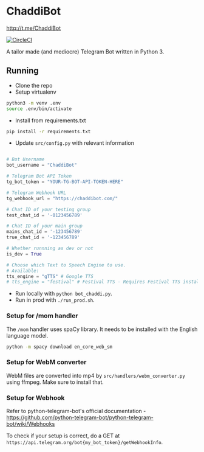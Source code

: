 # ChaddiBot
http://t.me/ChaddiBot

[![CircleCI](https://circleci.com/gh/arkits/chaddi-tg/tree/master.svg?style=svg)](https://circleci.com/gh/arkits/chaddi-tg/tree/master)

A tailor made (and mediocre) Telegram Bot written in Python 3.

## Running

* Clone the repo
* Setup virtualenv

```bash
python3 -m venv .env
source .env/bin/activate
```

* Install from requirements.txt
```bash
pip install -r requirements.txt
```
* Update `src/config.py` with relevant information
 
```python

# Bot Username
bot_username = "ChaddiBot"

# Telegram Bot API Token
tg_bot_token = "YOUR-TG-BOT-API-TOKEN-HERE"

# Telegram Webhook URL
tg_webhook_url = "https://chaddibot.com/"

# Chat ID of your testing group
test_chat_id = '-0123456789'

# Chat ID of your main group
mains_chat_id = '-123456789'
true_chat_id = '-123456789'

# Whether runnning as dev or not
is_dev = True

# Choose which Text to Speech Engine to use.
# Available:
tts_engine = "gTTS" # Google TTS
# tts_engine = "festival" # Festival TTS - Requires Festival TTS installed.
```

* Run locally with `python bot_chaddi.py`.
* Run in prod with `./run_prod.sh`.

### Setup for /mom handler

The `/mom` handler uses spaCy library. It needs to be installed with the English language model.

```bash 
python -m spacy download en_core_web_sm
```

### Setup for WebM converter

WebM files are converted into mp4 by `src/handlers/webm_converter.py` using ffmpeg. Make sure to install that. 

### Setup for Webhook

Refer to python-telegram-bot's official documentation - https://github.com/python-telegram-bot/python-telegram-bot/wiki/Webhooks

To check if your setup is correct, do a GET at ` https://api.telegram.org/bot{my_bot_token}/getWebhookInfo `.


